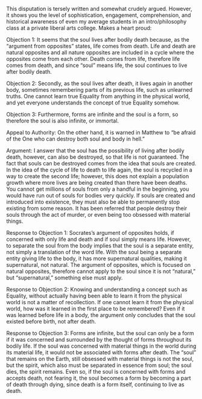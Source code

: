  This disputation is tersely written and somewhat crudely argued. However, it shows you the level of sophistication, engagement, comprehension, and historical awareness of even my average students in an intro/philosophy class at a private liberal arts college. Makes a heart proud: 


Objection 1:  It seems that the soul lives after bodily death because, as the “argument from opposites” states, life comes from death.  Life and death are natural opposites and all nature opposites are included in a cycle where the opposites come from each other.  Death comes from life, therefore life comes from death, and since “soul” means life, the soul continues to live after bodily death.

Objection 2:  Secondly, as the soul lives after death, it lives again in another body, sometimes remembering parts of its previous life, such as unlearned truths.  One cannot learn true Equality from anything in the physical world, and yet everyone understands the concept of true Equality somehow. 

Objection 3:  Furthermore, forms are infinite and the soul is a form, so therefore the soul is also infinite, or immortal. 

Appeal to Authority:  On the other hand, it is warned in Matthew to “be afraid of the One who can destroy both soul and body in hell.” 

Argument:  I answer that the soul has the possibility of living after bodily death, however, can also be destroyed, so that life is not guaranteed.  The fact that souls can be destroyed comes from the idea that souls are created.  In the idea of the cycle of life to death to life again, the soul is recycled in a way to create the second life; however, this does not explain a population growth where more lives are being created than there have been deaths.  You cannot get millions of souls from only a handful in the beginning, you would have run out of souls for bodies very quickly.  If souls are created and introduced into existence, they must also be able to permanently stop existing from some reason.  It has been referred that people destroy their souls through the act of murder, or even being too obsessed with material things. 

Response to Objection 1:    Socrates’s argument of opposites holds, if concerned with only life and death and if soul simply means life.  However, to separate the soul from the body implies that the soul is a separate entity, not simply a translation of the word life.  With the soul being a separate entity giving life to the body, it has more supernatural qualities, making it supernatural, not natural.  The argument of opposites, which is focused on natural opposites, therefore cannot apply to the soul since it is not “natural,” but “supernatural,” something else must apply.

Response to Objection 2:  Knowing and understanding a concept such as Equality, without actually having been able to learn it from the physical world is not a matter of recollection.  If one cannot learn it from the physical world, how was it learned in the first place to be remembered?  Even if it was learned before life in a body, the argument only concludes that the soul existed before birth, not after death.

Response to Objection 3:  Forms are infinite, but the soul can only be a form if it was concerned and surrounded by the thought of forms throughout its bodily life.  If the soul was concerned with material things in the world during its material life, it would not be associated with forms after death.  The “soul” that remains on the Earth, still obsessed with material things is not the soul, but the spirit, which also must be separated in essence from soul; the soul dies, the spirit remains.  Even so, if the soul is concerned with forms and accepts death, not fearing it, the soul becomes a form by becoming a part of death through dying, since death is a form itself, continuing to live as death.